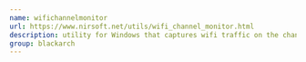 ```yaml
---
name: wifichannelmonitor
url: https://www.nirsoft.net/utils/wifi_channel_monitor.html
description: utility for Windows that captures wifi traffic on the channel you choose, using Microsoft Network Monitor capture driver. URL : https://www.nirsoft.net/utils/wifi_channel_monitor.html Groups : blackarch blackarch-windows blackarch-wireless blackarch-sniffer blackarch-networking
group: blackarch
---
```

